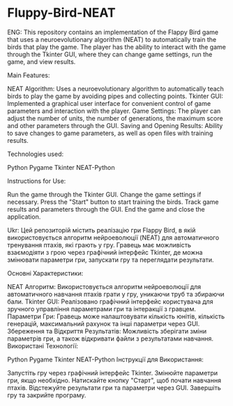 # Fluppy-Bird-NEAT
ENG: This repository contains an implementation of the Flappy Bird game that uses a neuroevolutionary algorithm (NEAT) to automatically train the birds that play the game. The player has the ability to interact with the game through the Tkinter GUI, where they can change game settings, run the game, and view results.

Main Features:

NEAT Algorithm: Uses a neuroevolutionary algorithm to automatically teach birds to play the game by avoiding pipes and collecting points.
Tkinter GUI: Implemented a graphical user interface for convenient control of game parameters and interaction with the player.
Game Settings: The player can adjust the number of units, the number of generations, the maximum score and other parameters through the GUI.
Saving and Opening Results: Ability to save changes to game parameters, as well as open files with training results.

Technologies used:

Python
Pygame
Tkinter
NEAT-Python

Instructions for Use:

Run the game through the Tkinter GUI.
Change the game settings if necessary.
Press the "Start" button to start training the birds.
Track game results and parameters through the GUI.
End the game and close the application.

Ukr: Цей репозиторій містить реалізацію гри Flappy Bird, в якій використовується алгоритм нейроеволюції (NEAT) для автоматичного тренування птахів, які грають у гру. Гравець має можливість взаємодіяти з грою через графічний інтерфейс Tkinter, де можна змінювати параметри гри, запускати гру та переглядати результати.

Основні Характеристики:

NEAT Алгоритм: Використовується алгоритм нейроеволюції для автоматичного навчання птахів грати у гру, уникаючи труб та збираючи бали.
Tkinter GUI: Реалізовано графічний інтерфейс користувача для зручного управління параметрами гри та інтеракції з гравцем.
Параметри Гри: Гравець може налаштовувати кількість юнітів, кількість генерацій, максимальний рахунок та інші параметри через GUI.
Збереження та Відкриття Результатів: Можливість зберігати зміни параметрів гри, а також відкривати файли з результатами навчання.
Використані Технології:

Python
Pygame
Tkinter
NEAT-Python
Інструкції для Використання:

Запустіть гру через графічний інтерфейс Tkinter.
Змінюйте параметри гри, якщо необхідно.
Натискайте кнопку "Старт", щоб почати навчання птахів.
Відстежуйте результати гри та параметри через GUI.
Завершіть гру та закрийте програму.




